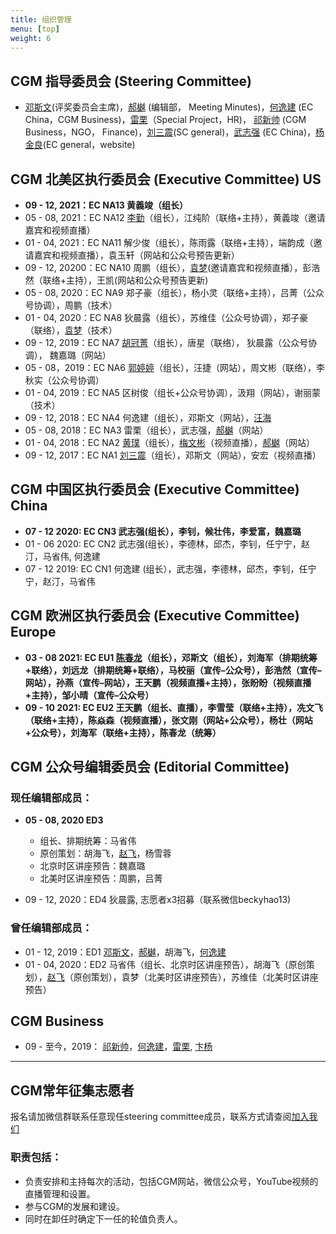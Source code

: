 ```yaml
---
title: 组织管理
menu: [top]
weight: 6
---
```


## CGM 指导委员会 (Steering Committee)
- [邓斯文](http://plantandmicrobiology.berkeley.edu/profile/sdeng)(评奖委员会主席)，[郝樾](https://yueyvettehao.github.io/) (编辑部， Meeting Minutes)，[何逸建](https://www.linkedin.com/in/yijian-he-72a7548b) (EC China，CGM Business)，[雷栗](https://twitter.com/lilei0051)（Special Project，HR)， [祁新帅](https://www.linkedin.com/in/xinshuaiqi/) (CGM Business，NGO， Finance)，[刘三震](https://www.plantgenomics.ksu.edu/liulab/)(SC general)，[武志强](http://agis.caas.cn/rctd/yjtd/226826.htm) (EC China)，[杨金良](http://jyanglab.com/)(EC general，website)

## CGM 北美区执行委员会 (Executive Committee) US
- **09 - 12, 2021：EC NA13 黄義竣（组长）**
- 05 - 08, 2021：EC NA12 [李勤](https://qli.github.io/)（组长），江纯阶（联络+主持），黄義竣（邀请嘉宾和视频直播）
- 01 - 04, 2021：EC NA11 解少俊（组长），陈雨露（联络+主持），端韵成（邀请嘉宾和视频直播），袁玉轩（网站和公众号预告更新）
- 09 - 12, 20200：EC NA10 周鹏（组长），[袁梦](https://imengyuan.github.io/)(邀请嘉宾和视频直播），彭浩然（联络+主持），王凯(网站和公众号预告更新)
- 05 - 08, 2020：EC NA9 郑子豪（组长），杨小灵（联络+主持），吕菁（公众号协调），周鹏（技术）
- 01 - 04, 2020：EC NA8 狄晨露（组长），苏维佳（公众号协调），郑子豪（联络），[袁梦](https://imengyuan.github.io/)（技术）
- 09 - 12, 2019：EC NA7 [胡冠菁](https://huguanjing.github.io/about/)（组长），唐星（联络）， 狄晨露（公众号协调）， 魏嘉璐（网站）
- 05 - 08，2019：EC NA6 [郭婷婷](https://scholar.google.com/citations?user=4WYQNa4AAAAJ&hl=en)（组长），汪捷（网站），周文彬（联络），李秋实（公众号协调）
- 01 - 04, 2019：EC NA5 区树俊（组长+公众号协调），汲翔（网站），谢丽蒙（技术）
- 09 - 12, 2018：EC NA4 何逸建（组长），邓斯文（网站），[汪海](https://tangscholars.ciifad.cornell.edu/people/hai-wang/)
- 05 - 08, 2018：EC NA3 雷栗（组长），武志强，[郝樾](https://yueyvettehao.github.io/)（网站）
- 01 - 04, 2018：EC NA2 [黄璞](https://scholar.google.com/citations?user=r5cGFI8AAAAJ&hl=en)（组长），[梅文彬](https://wenbinmei.github.io/)（视频直播），[郝樾](https://yueyvettehao.github.io/)（网站）
- 09 - 12, 2017：EC NA1 [刘三震](http://plantgenomics.ksu.edu/liulab)（组长），邓斯文（网站），安宏（视频直播）

## CGM 中国区执行委员会 (Executive Committee) China
- **07 - 12 2020: EC CN3 武志强(组长），李钊，候壮伟，李爱富，魏嘉璐**  
- 01 - 06 2020: EC CN2 武志强(组长），李德林，邱杰，李钊，任宁宁，赵汀，马省伟, 何逸建  
- 07 - 12 2019: EC CN1 何逸建 (组长），武志强，李德林，邱杰，李钊，任宁宁，赵汀，马省伟  

## CGM 欧洲区执行委员会 (Executive Committee) Europe
- **03 - 08 2021: EC EU1  [陈春龙](https://science.institut-curie.org/team-chen)（组长），邓斯文（组长），刘海军（排期统筹+联络），刘远龙（排期统筹+联络），马校丽（宣传–公众号），彭浩然（宣传–网站），孙燕（宣传–网站），王天鹏（视频直播+主持），张盼盼（视频直播+主持），邹小晴（宣传–公众号）**
- **09 - 10 2021: EC EU2  王天鹏（组长、直播），李雪莹（联络+主持），冼文飞（联络+主持），陈焱森（视频直播），张文刚（网站+公众号），杨壮（网站+公众号），刘海军（联络+主持），陈春龙（统筹）**

## CGM 公众号编辑委员会 (Editorial Committee)

### 现任编辑部成员：
- **05 - 08, 2020 ED3**
  - 组长、排期统筹：马省伟  
  - 原创策划：胡海飞，[赵飞](https://kaopubear.top)，杨雪蓉  
  - 北京时区讲座预告：魏嘉璐  
  - 北美时区讲座预告：周鹏，吕菁  
  
- 09 - 12, 2020：ED4 狄晨露, 志愿者x3招募（联系微信beckyhao13)

### 曾任编辑部成员：
- 01 - 12, 2019：ED1 [邓斯文](http://plantandmicrobiology.berkeley.edu/profile/sdeng)，[郝樾](https://yueyvettehao.github.io/)，胡海飞，[何逸建](https://www.linkedin.com/in/yijian-he-72a7548b)   
- 01 - 04, 2020：ED2 马省伟（组长、北京时区讲座预告），胡海飞（原创策划），[赵飞](https://kaopubear.top)（原创策划），袁梦（北美时区讲座预告），苏维佳（北美时区讲座预告）


## CGM **Business**
- 09 - 至今，2019： [祁新帅](https://www.linkedin.com/in/xinshuaiqi/)，[何逸建](https://www.linkedin.com/in/yijian-he-72a7548b)，[雷栗](https://twitter.com/lilei0051), [卞杨](https://www.linkedin.com/in/yang-bian-a540a026/)

------------------

## CGM常年征集志愿者 

报名请加微信群联系任意现任steering committee成员，联系方式请查阅[加入我们](https://cgmonline.co/subscribe/)

### 职责包括：
- 负责安排和主持每次的活动，包括CGM网站，微信公众号，YouTube视频的直播管理和设置。
- 参与CGM的发展和建设。
- 同时在卸任时确定下一任的轮值负责人。

